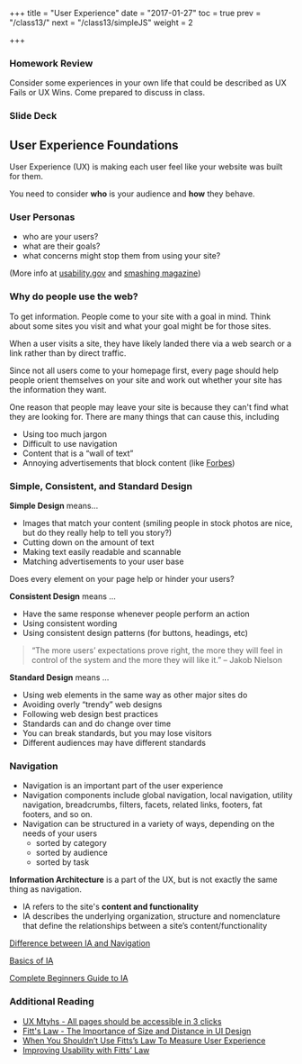 +++
title = "User Experience"
date = "2017-01-27"
toc = true
prev = "/class13/"
next = "/class13/simpleJS"
weight = 2

+++


### Homework Review

Consider some experiences in your own life that could be described as UX Fails or UX Wins.  Come prepared to discuss in class.


### Slide Deck

## User Experience Foundations

User Experience (UX) is making each user feel like your website was built for them.

You need to consider **who** is your audience and **how** they behave.

### User Personas

  - who are your users?
  - what are their goals?
  - what concerns might stop them from using your site?
  
  (More info at [usability.gov](https://www.usability.gov/how-to-and-tools/methods/personas.html) and [smashing magazine](https://www.smashingmagazine.com/2014/08/a-closer-look-at-personas-part-1/))
  
### Why do people use the web?

To get information.  People come to your site with a goal in mind.  Think about some sites you visit and what your goal might be for those sites.

When a user visits a site, they have likely landed there via a web search or a link rather than by direct traffic.

Since not all users come to your homepage first, every page should help people orient themselves on your site and work out whether your site has the information they want.

One reason that people may leave your site is because they can't find what they are looking for.  There are many things that can cause this, including

- Using too much jargon
- Difficult to use navigation
- Content that is a “wall of text”
- Annoying advertisements that block content (like [Forbes](https://www.forbes.com))

### Simple, Consistent, and Standard Design

**Simple Design** means...

- Images that match your content (smiling people in stock photos are nice, but do they really help to tell you story?)
- Cutting down on the amount of text
- Making text easily readable and scannable
- Matching advertisements to your user base

Does every element on your page help or hinder your users?


**Consistent Design** means ...

- Have the same response whenever people perform an action
- Using consistent wording
- Using consistent design patterns (for buttons, headings, etc)

> “The more users’ expectations prove right, the more they will feel in control of the system and the more they will like it.” – Jakob Nielson

**Standard Design** means ...

- Using web elements in the same way as other major sites do
- Avoiding overly “trendy” web designs
- Following web design best practices
- Standards can and do change over time
- You can break standards, but you may lose visitors
- Different audiences may have different standards


### Navigation

- Navigation is an important part of the user experience
- Navigation components include global navigation, local navigation, utility navigation, breadcrumbs, filters, facets, related links, footers, fat footers, and so on.
- Navigation can be structured in a variety of ways, depending on the needs of your users
  - sorted by category
  - sorted by audience
  - sorted by task
  
**Information Architecture** is a part of the UX, but is not exactly the same thing as navigation.

- IA refers to the site's **content and functionality**
- IA describes the underlying organization, structure and nomenclature that define the relationships between a site’s content/functionality

[Difference between IA and Navigation](https://www.nngroup.com/articles/ia-vs-navigation/)

[Basics of IA](https://www.usability.gov/what-and-why/information-architecture.html)

[Complete Beginners Guide to IA](http://www.uxbooth.com/articles/complete-beginners-guide-to-information-architecture/)

### Additional Reading

- [UX Mtyhs - All pages should be accessible in 3 clicks](http://uxmyths.com/post/654026581/myth-all-pages-should-be-accessible-in-3-clicks)
- [Fitt's Law - The Importance of Size and Distance in UI Design](https://www.interaction-design.org/literature/article/fitts-s-law-the-importance-of-size-and-distance-in-ui-design)
- [When You Shouldn’t Use Fitts’s Law To Measure User Experience](https://www.smashingmagazine.com/2012/12/fittss-law-and-user-experience/)
- [Improving Usability with Fitts’ Law](http://sixrevisions.com/usabilityaccessibility/improving-usability-with-fitts-law/)